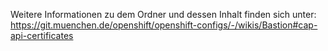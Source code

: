 Weitere Informationen zu dem Ordner und dessen Inhalt finden sich unter:
https://git.muenchen.de/openshift/openshift-configs/-/wikis/Bastion#cap-api-certificates
